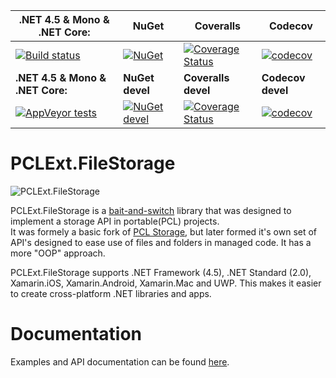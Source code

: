 **.NET 4.5 & Mono & .NET Core:** | **NuGet** | **Coveralls** | **Codecov**
------------- | ------------- | ------------- | -------------
 | [![Build status](https://ci.appveyor.com/api/projects/status/puku2ym0k1n7ryde?svg=true)](https://ci.appveyor.com/project/Aragas/pclext-filestorage) | [![NuGet](https://img.shields.io/nuget/v/PCLExt.FileStorage.svg)](https://www.nuget.org/packages/PCLExt.FileStorage/) | [![Coverage Status](https://coveralls.io/repos/github/PCLExt/PCLExt.FileStorage/badge.svg?branch=master)](https://coveralls.io/github/PCLExt/PCLExt.FileStorage?branch=master) | [![codecov](https://codecov.io/gh/PCLExt/PCLExt.FileStorage/branch/master/graph/badge.svg)](https://codecov.io/gh/PCLExt/PCLExt.FileStorage?branch=master)
 **.NET 4.5 & Mono & .NET Core:** | **NuGet devel** | **Coveralls devel** | **Codecov devel**
 | [![AppVeyor tests](https://img.shields.io/appveyor/tests/Aragas/pclext-filestorage.svg)]() | [![NuGet devel](https://img.shields.io/nuget/v/PCLExt.FileStorage-devel.svg)](https://www.nuget.org/packages/PCLExt.FileStorage-devel/) | [![Coverage Status](https://coveralls.io/repos/github/PCLExt/PCLExt.FileStorage/badge.svg?branch=devel)](https://coveralls.io/github/PCLExt/PCLExt.FileStorage?branch=devel) | [![codecov](https://codecov.io/gh/PCLExt/PCLExt.FileStorage/branch/devel/graph/badge.svg)](https://codecov.io/gh/PCLExt/PCLExt.FileStorage?branch=devel)

# PCLExt.FileStorage

![PCLExt.FileStorage](https://raw.githubusercontent.com/PCLExt/PCLExt.FileStorage/master/common/sushi_64.png)
  
PCLExt.FileStorage is a [bait-and-switch](http://ericsink.com/entries/pcl_bait_and_switch.html) library that was designed to implement a storage API in portable(PCL) projects.  
It was formely a basic fork of [PCL Storage](https://github.com/dsplaisted/PCLStorage), but later formed it's own set of API's designed to ease use of files and folders in managed code. It has a more "OOP" approach.
  
PCLExt.FileStorage supports .NET Framework (4.5), .NET Standard (2.0), Xamarin.iOS, Xamarin.Android, Xamarin.Mac and UWP.
This makes it easier to create cross-platform .NET libraries and apps.

# Documentation
Examples and API documentation can be found [here](http://pclext.github.io/PCLExt.FileStorage/).
